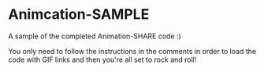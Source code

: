 # Animcation-SAMPLE
A sample of the completed Animation-SHARE code :)

You only need to follow the instructions in the comments in order to load the code with GIF links and then you're all set to rock and roll!
